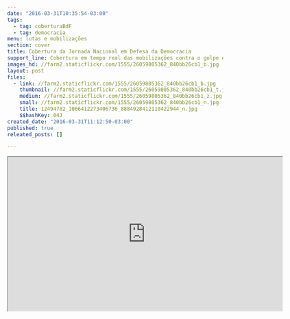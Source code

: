```yaml
---
date: "2016-03-31T10:35:54-03:00"
tags:
  - tag: coberturaBdF
  - tag: democracia
menu: lutas e mobilizações
section: cover
title: Cobertura da Jornada Nacional em Defesa da Democracia
support_line: Cobertura em tempo real das mobilizações contra o golpe em todo país
images_hd: //farm2.staticflickr.com/1555/26059805362_840bb26cb1_b.jpg
layout: post
files:
  - link: //farm2.staticflickr.com/1555/26059805362_840bb26cb1_b.jpg
    thumbnail: //farm2.staticflickr.com/1555/26059805362_840bb26cb1_t.jpg
    medium: //farm2.staticflickr.com/1555/26059805362_840bb26cb1_z.jpg
    small: //farm2.staticflickr.com/1555/26059805362_840bb26cb1_n.jpg
    title: 12494782_1066412273406736_8884928412110422944_n.jpg
    $$hashKey: 04J
created_date: "2016-03-31T11:12:50-03:00"
published: true
releated_posts: []

---
```

<iframe height="360" src="http://cobertura.brasildefato.com.br" width="640"></iframe>